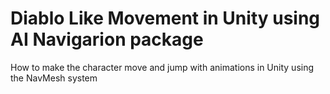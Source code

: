 # Diablo Like Movement in Unity using AI Navigarion package
 How to make the character move and jump with animations in Unity using the NavMesh system
